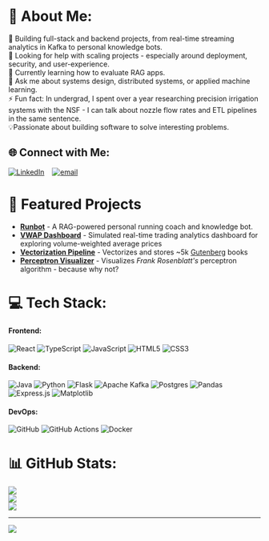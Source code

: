 # 💫 About Me:
🔭 Building full-stack and backend projects, from real-time streaming analytics in Kafka to personal knowledge bots.<br>🤝 Looking for help with scaling projects - especially around deployment, security, and user-experience.<br>🌱 Currently learning how to evaluate RAG apps.<br>💬 Ask me about systems design, distributed systems, or applied machine learning.<br>⚡ Fun fact: In undergrad, I spent over a year researching precision irrigation systems with the NSF - I can talk about nozzle flow rates and ETL pipelines in the same sentence.<br> 💡Passionate about building software to solve interesting problems.

## 🌐 Connect with Me:
[![LinkedIn](https://img.shields.io/badge/LinkedIn-%230077B5.svg?logo=linkedin&logoColor=white)](https://www.linkedin.com/in/jack-young-jdydev/) &nbsp;&nbsp; [![email](https://img.shields.io/badge/Email-D14836?logo=gmail&logoColor=white)](mailto:jack.young.dev@gmail.com) 

# 📁 Featured Projects
- [**Runbot**](https://github.com/dev-pigeon/runbot) - A RAG-powered personal running coach and knowledge bot.
- [**VWAP Dashboard**](https://github.com/dev-pigeon/kafka-vwap-dashboard) - Simulated real-time trading analytics dashboard for exploring volume-weighted average prices
- [**Vectorization Pipeline**](https://github.com/dev-pigeon/gutenberg-vectorization-pipeline) - Vectorizes and stores ~5k [Gutenberg](https://www.gutenberg.org/) books
- [**Perceptron Visualizer**](https://github.com/dev-pigeon/perceptron-visualizer) - Visualizes *Frank Rosenblatt's* perceptron algorithm - because why not?

# 💻 Tech Stack:
#### Frontend:
![React](https://img.shields.io/badge/react-%2320232a.svg?style=for-the-badge&logo=react&logoColor=%2361DAFB)  ![TypeScript](https://img.shields.io/badge/typescript-%23007ACC.svg?style=for-the-badge&logo=typescript&logoColor=white) ![JavaScript](https://img.shields.io/badge/javascript-%23323330.svg?style=for-the-badge&logo=javascript&logoColor=%23F7DF1E)  ![HTML5](https://img.shields.io/badge/html5-%23E34F26.svg?style=for-the-badge&logo=html5&logoColor=white) ![CSS3](https://img.shields.io/badge/css3-%231572B6.svg?style=for-the-badge&logo=css3&logoColor=white)  
#### Backend:
![Java](https://img.shields.io/badge/java-%23ED8B00.svg?style=for-the-badge&logo=openjdk&logoColor=white)  ![Python](https://img.shields.io/badge/python-3670A0?style=for-the-badge&logo=python&logoColor=ffdd54)  ![Flask](https://img.shields.io/badge/flask-%23000.svg?style=for-the-badge&logo=flask&logoColor=white) ![Apache Kafka](https://img.shields.io/badge/Apache%20Kafka-000?style=for-the-badge&logo=apachekafka) ![Postgres](https://img.shields.io/badge/postgres-%23316192.svg?style=for-the-badge&logo=postgresql&logoColor=white) ![Pandas](https://img.shields.io/badge/pandas-%23150458.svg?style=for-the-badge&logo=pandas&logoColor=white) ![Express.js](https://img.shields.io/badge/express.js-%23404d59.svg?style=for-the-badge&logo=express&logoColor=%2361DAFB) ![Matplotlib](https://img.shields.io/badge/Matplotlib-%23ffffff.svg?style=for-the-badge&logo=Matplotlib&logoColor=black)

#### DevOps:
![GitHub](https://img.shields.io/badge/github-%23121011.svg?style=for-the-badge&logo=github&logoColor=white) ![GitHub Actions](https://img.shields.io/badge/github%20actions-%232671E5.svg?style=for-the-badge&logo=githubactions&logoColor=white) ![Docker](https://img.shields.io/badge/docker-%230db7ed.svg?style=for-the-badge&logo=docker&logoColor=white)  


# 📊 GitHub Stats:
![](https://github-readme-stats.vercel.app/api?username=dev-pigeon&theme=tokyonight&hide_border=false&include_all_commits=false&count_private=true)<br/>
![](https://nirzak-streak-stats.vercel.app/?user=dev-pigeon&theme=tokyonight&hide_border=false)<br/>
![](https://github-readme-stats.vercel.app/api/top-langs/?username=dev-pigeon&theme=tokyonight&hide_border=false&include_all_commits=false&count_private=true&layout=compact)

---
[![](https://visitcount.itsvg.in/api?id=dev-pigeon&icon=0&color=0)](https://visitcount.itsvg.in)

<!-- Proudly created with GPRM ( https://gprm.itsvg.in ) -->
